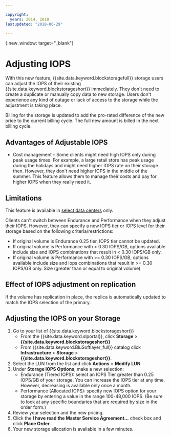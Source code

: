 ```yaml
---

copyright:
  years: 2014, 2018
lastupdated: "2018-06-29"

---
```

{:new_window: target="_blank"}

# Adjusting IOPS

With this new feature, {{site.data.keyword.blockstoragefull}} storage users can adjust the IOPS of their existing {{site.data.keyword.blockstorageshort}} immediately. They don't need to create a duplicate or manually copy data to new storage. Users don't experience any kind of outage or lack of access to the storage while the adjustment is taking place. 

Billing for the storage is updated to add the pro-rated difference of the new price to the current billing cycle. The full new amount is billed in the next billing cycle.


## Advantages of Adjustable IOPS

- Cost management – Some clients might need high IOPS only during peak usage times. For example, a large retail store has peak usage during the holidays and might need higher IOPS rate on their storage then. However, they don't need higher IOPS in the middle of the summer. This feature allows them to manage their costs and pay for higher IOPS when they really need it.

## Limitations

This feature is available in [select data centers](new-ibm-block-and-file-storage-location-and-features.html) only.

Clients can't switch between Endurance and Performance when they adjust their IOPS. However, they can specify a new IOPS tier or IOPS level for their storage based on the following criteria/restrictions: 

- If original volume is Endurance 0.25 tier, IOPS tier cannot be updated.
- If original volume is Performance with < 0.30 IOPS/GB, options available include size and IOPS combinations that result in < 0.30 IOPS/GB only. 
- If original volume is Performance with >= 0.30 IOPS/GB, options available include size and iops combinations that result in >= 0.30 IOPS/GB only. Size (greater than or equal to original volume)

## Effect of IOPS adjustment on replication

If the volume has replication in place, the replica is automatically updated to match the IOPS selection of the primary. 

## Adjusting the IOPS on your Storage

1. Go to your list of {{site.data.keyword.blockstorageshort}}
   - From the {{site.data.keyword.slportal}}, click **Storage** > **{{site.data.keyword.blockstorageshort}}**
   - From {{site.data.keyword.BluSoftlayer_full}} catalog click **Infrastructure** > **Storage** > **{{site.data.keyword.blockstorageshort}}**.
2. Select the LUN from the list and click **Actions** > **Modify LUN**
3. Under **Storage IOPS Options**, make a new selection:
    - Endurance (Tiered IOPS): select an IOPS Tier greater than 0.25 IOPS/GB of your storage. You can increase the IOPS tier at any time. However, decreasing is available only once a month.
    - Performance (Allocated IOPS): specify new IOPS option for your storage by entering a value in the range 100-48,000 IOPS. (Be sure to look at any specific boundaries that are required by size in the order form.)
4. Review your selection and the new pricing.
5. Click the **I have read the Master Service Agreement...** check box and click **Place Order**.
6. Your new storage allocation is available in a few minutes.
